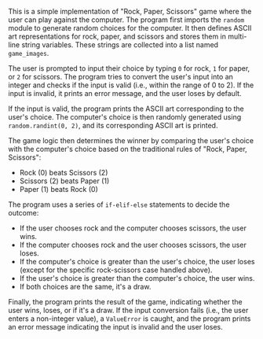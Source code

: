 This is a simple implementation of "Rock, Paper, Scissors" game where the user can play against the computer. The program first imports the `random` module to generate random choices for the computer. It then defines ASCII art representations for rock, paper, and scissors and stores them in multi-line string variables. These strings are collected into a list named `game_images`.

The user is prompted to input their choice by typing `0` for rock, `1` for paper, or `2` for scissors. The program tries to convert the user's input into an integer and checks if the input is valid (i.e., within the range of 0 to 2). If the input is invalid, it prints an error message, and the user loses by default.

If the input is valid, the program prints the ASCII art corresponding to the user's choice. The computer's choice is then randomly generated using `random.randint(0, 2)`, and its corresponding ASCII art is printed.

The game logic then determines the winner by comparing the user's choice with the computer's choice based on the traditional rules of "Rock, Paper, Scissors":
- Rock (0) beats Scissors (2)
- Scissors (2) beats Paper (1)
- Paper (1) beats Rock (0)

The program uses a series of `if-elif-else` statements to decide the outcome:
- If the user chooses rock and the computer chooses scissors, the user wins.
- If the computer chooses rock and the user chooses scissors, the user loses.
- If the computer's choice is greater than the user's choice, the user loses (except for the specific rock-scissors case handled above).
- If the user's choice is greater than the computer's choice, the user wins.
- If both choices are the same, it's a draw.

Finally, the program prints the result of the game, indicating whether the user wins, loses, or if it's a draw. If the input conversion fails (i.e., the user enters a non-integer value), a `ValueError` is caught, and the program prints an error message indicating the input is invalid and the user loses.
